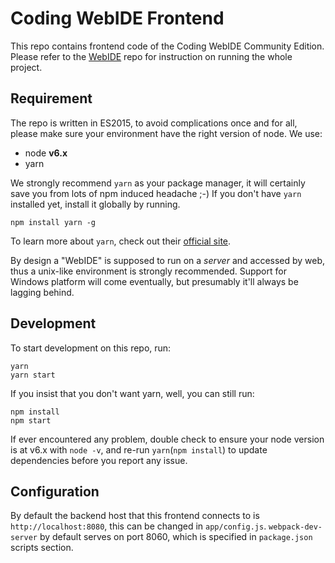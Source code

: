# Coding WebIDE Frontend

This repo contains frontend code of the Coding WebIDE Community Edition. Please refer to the [WebIDE](https://github.com/Coding/WebIDE) repo for instruction on running the whole project.

## Requirement

The repo is written in ES2015, to avoid complications once and for all, please make sure your environment have the right version of node. We use:

- node **v6.x**
- yarn

We strongly recommend `yarn` as your package manager, it will certainly save you from lots of npm induced headache ;-) If you don't have `yarn` installed yet, install it globally by running.
```
npm install yarn -g
```
To learn more about `yarn`, check out their [official site](https://yarnpkg.com/).

By design a "WebIDE" is supposed to run on a _server_ and accessed by web, thus a unix-like environment is strongly recommended. Support for Windows platform will come eventually, but presumably it'll always be lagging behind.

## Development

To start development on this repo, run:
```
yarn
yarn start
```

If you insist that you don't want yarn, well, you can still run:
```
npm install
npm start
```

If ever encountered any problem, double check to ensure your node version is at v6.x with `node -v`, and re-run `yarn`(`npm install`) to update dependencies before you report any issue.


## Configuration

By default the backend host that this frontend connects to is `http://localhost:8080`, this can be changed in `app/config.js`. `webpack-dev-server` by default serves on port 8060, which is specified in `package.json` scripts section.

